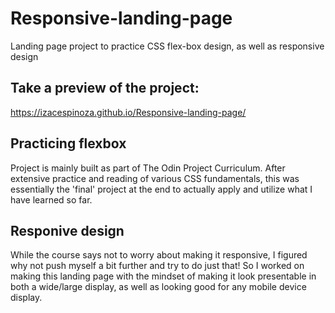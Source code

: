 # Responsive-landing-page
Landing page project to practice CSS flex-box design, as well as responsive design

## Take a preview of the project:
https://izacespinoza.github.io/Responsive-landing-page/

## Practicing flexbox
Project is mainly built as part of The Odin Project Curriculum.  After extensive practice and reading of various CSS fundamentals, this was essentially the 'final' project at the end to actually apply and utilize what I have learned so far.

## Responive design
While the course says not to worry about making it responsive, I figured why not push myself a bit further and try to do just that!  So I worked on making this landing page with the mindset of making it look presentable in both a wide/large display, as well as looking good for any mobile device display.
